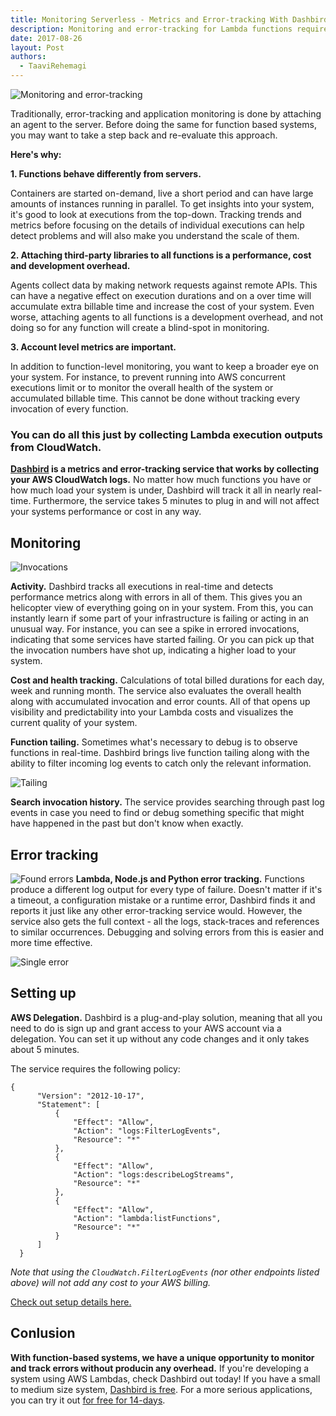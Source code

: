 ```yaml
---
title: Monitoring Serverless - Metrics and Error-tracking With Dashbird
description: Monitoring and error-tracking for Lambda functions requires a different approach from traditional. Check out the ins and outs of how Dashbird does it.
date: 2017-08-26
layout: Post
authors:
  - TaaviRehemagi
---
```


![Monitoring and error-tracking](https://user-images.githubusercontent.com/2154171/29753927-fc7359ca-8b83-11e7-99bc-90c594bff225.png)

Traditionally, error-tracking and application monitoring is done by attaching an agent to the server. Before doing the same for function based systems, you may want to take a step back and re-evaluate this approach.

**Here's why:**

**1. Functions behave differently from servers.**

Containers are started on-demand, live a short period and can have large amounts of instances running in parallel. To get insights into your system, it's good to look at executions from the top-down. Tracking trends and metrics before focusing on the details of individual executions can help detect problems and will also make you understand the scale of them.

**2. Attaching third-party libraries to all functions is a performance, cost and development overhead.**

Agents collect data by making network requests against remote APIs. This can have a negative effect on execution durations and on a over time will accumulate extra billable time and increase the cost of your system. Even worse, attaching agents to all functions is a development overhead, and not doing so for any function will create a blind-spot in monitoring.

**3. Account level metrics are important.**

In addition to function-level monitoring, you want to keep a broader eye on your system. For instance, to prevent running into AWS concurrent executions limit or to monitor the overall health of the system or accumulated billable time. This cannot be done without tracking every invocation of every function.

### You can do all this just by collecting Lambda execution outputs from CloudWatch.
**[Dashbird](https://dashbird.io) is a metrics and error-tracking service that works by collecting your AWS CloudWatch logs.** No matter how much functions you have or how much load your system is under, Dashbird will track it all in nearly real-time. Furthermore, the service takes 5 minutes to plug in and will not affect your systems performance or cost in any way.

## Monitoring
![Invocations](https://user-images.githubusercontent.com/2154171/29753904-6bdf18b8-8b83-11e7-99f4-4909024de263.png)

**Activity.** Dashbird tracks all executions in real-time and detects performance metrics along with errors in all of them. This gives you an helicopter view of everything going on in your system. From this, you can instantly learn if some part of your infrastructure is failing or acting in an unusual way. For instance, you can see a spike in errored invocations, indicating that some services have started failing. Or you can pick up that the invocation numbers have shot up, indicating a higher load to your system.

**Cost and health tracking.** Calculations of total billed durations for each day, week and running month. The service also evaluates the overall health along with accumulated invocation and error counts. All of that opens up visibility and predictability into your Lambda costs and visualizes the current quality of your system.

**Function tailing.** Sometimes what's necessary to debug is to observe functions in real-time. Dashbird brings live function tailing along with the ability to filter incoming log events to catch only the relevant information.

![Tailing](https://user-images.githubusercontent.com/2154171/29753910-8aab9b5e-8b83-11e7-8539-8f00ae6c7d33.png)

**Search invocation history.** The service provides searching through past log events in case you need to find or debug something specific that might have happened in the past but don't know when exactly.


## Error tracking
![Found errors](https://user-images.githubusercontent.com/2154171/29753923-d57eaa22-8b83-11e7-9b61-925ce6a88b89.png)
**Lambda, Node.js and Python error tracking.** Functions produce a different log output for every type of failure. Doesn't matter if it's a timeout, a configuration mistake or a runtime error, Dashbird finds it and reports it just like any other error-tracking service would. However, the service also gets the full context - all the logs, stack-traces and references to similar occurrences. Debugging and solving errors from this is easier and more time effective.

![Single error](https://user-images.githubusercontent.com/2154171/29753917-bade1da6-8b83-11e7-83ec-618f6fab9605.png)

## Setting up
**AWS Delegation.** Dashbird is a plug-and-play solution, meaning that all you need to do is sign up and grant access to your AWS account via a delegation. You can set it up without any code changes and it only takes about 5 minutes.

The service requires the following policy:

```
{
      "Version": "2012-10-17",
      "Statement": [
          {
              "Effect": "Allow",
              "Action": "logs:FilterLogEvents",
              "Resource": "*"
          },
          {
              "Effect": "Allow",
              "Action": "logs:describeLogStreams",
              "Resource": "*"
          },
          {
              "Effect": "Allow",
              "Action": "lambda:listFunctions",
              "Resource": "*"
          }
      ]
  }
```
_Note that using the `CloudWatch.FilterLogEvents` (nor other endpoints listed above) will not add any cost to your AWS billing._

[Check out setup details here.](https://dashbird.io/help/getting-started/setting-up-dashbird/)

## Conlusion
**With function-based systems, we have a unique opportunity to monitor and track errors without producin any overhead.** If you're developing a system using AWS Lambdas, check Dashbird out today! If you have a small to medium size system, [Dashbird is free](https://dashbird.io). For a more serious applications, you can try it out [for free for 14-days](https://dashbird.io).
